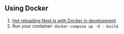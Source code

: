 ## Using Docker

1. [Hot reloading Next.js with Docker in development](https://jameschambers.co.uk/nextjs-hot-reload-docker-development)
1. Run your container: `docker-compose up -d --build`.

